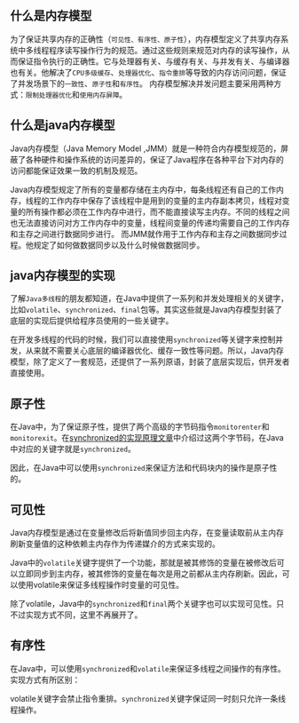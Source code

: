 ## 什么是内存模型

为了保证共享内存的正确性（``可见性、有序性、原子性``），内存模型定义了共享内存系统中多线程程序读写操作行为的规范。通过这些规则来规范对内存的读写操作，从而保证指令执行的正确性。它与处理器有关、与缓存有关、与并发有关、与编译器也有关。他解决了``CPU多级缓存``、``处理器优化``、``指令重排``等导致的内存访问问题，保证了并发场景下的``一致性``、``原子性``和``有序性``。
内存模型解决并发问题主要采用两种方式：``限制处理器优化``和``使用内存屏障``。


## 什么是java内存模型

Java内存模型（Java Memory Model ,JMM）就是一种符合内存模型规范的，屏蔽了各种硬件和操作系统的访问差异的，保证了Java程序在各种平台下对内存的访问都能保证效果一致的机制及规范。

Java内存模型规定了所有的变量都存储在主内存中，每条线程还有自己的工作内存，线程的工作内存中保存了该线程中是用到的变量的主内存副本拷贝，线程对变量的所有操作都必须在工作内存中进行，而不能直接读写主内存。不同的线程之间也无法直接访问对方工作内存中的变量，线程间变量的传递均需要自己的工作内存和主存之间进行数据同步进行。
而JMM就作用于工作内存和主存之间数据同步过程。他规定了如何做数据同步以及什么时候做数据同步。

## java内存模型的实现

了解``Java多线程``的朋友都知道，在Java中提供了一系列和并发处理相关的关键字，比如``volatile``、``synchronized``、``final``包等。其实这些就是Java内存模型封装了底层的实现后提供给程序员使用的一些关键字。

在开发多线程的代码的时候，我们可以直接使用``synchronized``等关键字来控制并发，从来就不需要关心底层的编译器优化、缓存一致性等问题。所以，Java内存模型，除了定义了一套规范，还提供了一系列原语，封装了底层实现后，供开发者直接使用。

## 原子性

在Java中，为了保证原子性，提供了两个高级的字节码指令``monitorenter``和``monitorexit``。在[synchronized的实现原理文章](https://github.com/ThreadSamsong/Java/blob/master/docs/thread/Synchronize.md)中介绍过这两个字节码，在Java中对应的关键字就是``synchronized``。

因此，在Java中可以使用``synchronized``来保证方法和代码块内的操作是原子性的。


## 可见性

Java内存模型是通过在变量修改后将新值同步回主内存，在变量读取前从主内存刷新变量值的这种依赖主内存作为传递媒介的方式来实现的。

Java中的``volatile``关键字提供了一个功能，那就是被其修饰的变量在被修改后可以立即同步到主内存，被其修饰的变量在每次是用之前都从主内存刷新。因此，可以使用volatile来保证多线程操作时变量的可见性。

除了volatile，Java中的``synchronized``和``final``两个关键字也可以实现可见性。只不过实现方式不同，这里不再展开了。


## 有序性

在Java中，可以使用``synchronized``和``volatile``来保证多线程之间操作的有序性。实现方式有所区别：

volatile关键字会禁止指令重排。``synchronized``关键字保证同一时刻只允许一条线程操作。
